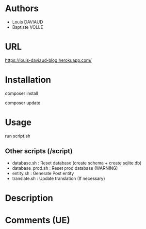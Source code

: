 # Authors
+ Louis DAVIAUD
+ Baptiste VOLLE

# URL
https://louis-daviaud-blog.herokuapp.com/

# Installation

composer install

composer update

# Usage

run script.sh

## Other scripts (/script)

+ database.sh : Reset database (create schema + create sqlite.db)
+ database_prod.sh : Reset prod database (WARNING)
+ entity.sh : Generate Post entity
+ translate.sh : Update translation (If necessary)

# Description

# Comments (UE)
        

             
            

